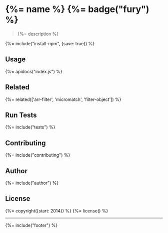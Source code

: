 # {%= name %} {%= badge("fury") %}

> {%= description %}

{%= include("install-npm", {save: true}) %}

## Usage
{%= apidocs("index.js") %}

## Related
{%= related(['arr-filter', 'micromatch', 'filter-object']) %}

## Run Tests
{%= include("tests") %}

## Contributing
{%= include("contributing") %}

## Author
{%= include("author") %}

## License
{%= copyright({start: 2014}) %}
{%= license() %}

***

{%= include("footer") %}

[micromatch]: https://github.com/jonschlinkert/micromatch
